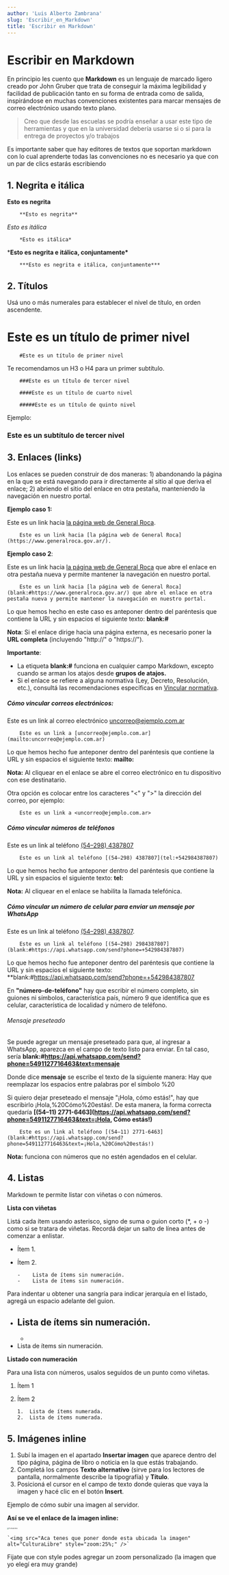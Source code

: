 ```yaml
---
author: 'Luis Alberto Zambrana'
slug: 'Escribir_en_Markdown'
title: 'Escribir en Markdown'
---
```


# Escribir en Markdown

En principio les cuento que **Markdown** es un lenguaje de marcado ligero creado por John Gruber que trata  de conseguir la máxima legibilidad y facilidad de publicación tanto en  su forma de entrada como de salida, inspirándose en muchas convenciones  existentes para marcar mensajes de correo electrónico usando texto plano.

> Creo que desde las escuelas se podría enseñar a usar este tipo de herramientas y que en la universidad debería usarse si o si para la entrega de proyectos y/o trabajos

Es importante saber que hay editores de textos que soportan markdown con lo cual aprenderte todas las convenciones no es necesario ya que con un par de clics estarás escribiendo

## 1. Negrita e itálica

**Esto es negrita**

```
    **Esto es negrita**
```

*Esto es itálica*

```
    *Esto es itálica*
```

***Esto es negrita e itálica, conjuntamente\***

```
    ***Esto es negrita e itálica, conjuntamente***
```

## 2. Títulos

Usá uno o más numerales para establecer el nivel de título, en orden ascendente.

# Este es un título de primer nivel

```
    #Este es un título de primer nivel
```

Te recomendamos un H3 o H4 para un primer subtítulo.

```
    ###Este es un título de tercer nivel

    ####Este es un título de cuarto nivel

    #####Este es un título de quinto nivel
```

Ejemplo:

### Este es un subtítulo de tercer nivel

## 3. Enlaces (links)

Los enlaces se pueden construir de dos maneras: 1) abandonando la página en la que se está navegando para ir directamente al sitio al que deriva el enlace; 2) abriendo el sitio del enlace en otra pestaña, manteniendo la navegación en nuestro portal.

**Ejemplo caso 1:**

Este es un link hacia [la página web de General Roca](https://www.generalroca.gov.ar/).

```
    Este es un link hacia [la página web de General Roca](https://www.generalroca.gov.ar/).
```



**Ejemplo caso 2**:

Este es un link hacia [la página web de General Roca](https://www.generalroca.gov.ar/) que abre el enlace en otra pestaña nueva y permite mantener la navegación en nuestro portal.

```
    Este es un link hacia [la página web de General Roca](blank:#https://www.generalroca.gov.ar/) que abre el enlace en otra pestaña nueva y permite mantener la navegación en nuestro portal.
```

Lo que hemos hecho en este caso es anteponer dentro del paréntesis que contiene la URL y sin espacios el siguiente texto: **blank:#**

**Nota**: Si el enlace dirige hacia una página externa, es necesario poner la **URL completa** (incluyendo "http://" o "https://").

**Importante**:

- La etiqueta **blank:#** funciona en cualquier campo Markdown, excepto cuando se arman los atajos desde **grupos de atajos.**
- Si el enlace se refiere a alguna normativa (Ley, Decreto, Resolución, etc.), consultá las recomendaciones específicas en [Vincular normativa](https://www.argentina.gob.ar/contenidosdigitales/disenio/normativa).

##### Cómo vincular correos electrónicos:

Este es un link al correo electrónico [uncorreo@ejemplo.com.ar](mailto:uncorreo@ejemplo.com.ar)

```
    Este es un link a [uncorreo@ejemplo.com.ar](mailto:uncorreo@ejemplo.com.ar)
```

Lo que hemos hecho fue anteponer dentro del paréntesis que contiene la URL y sin espacios el siguiente texto: **mailto:**

**Nota:** Al cliquear en el enlace se abre el correo electrónico en tu dispositivo con ese destinatario.

Otra opción es colocar entre los caracteres "<" y ">" la dirección del correo, por ejemplo:

```
    Este es un link a <uncorreo@ejemplo.com.ar>
```

##### Cómo vincular números de teléfonos

Este es un link al teléfono [(54–298) 4387807](tel:+542984387807)

```
    Este es un link al teléfono [(54–298) 4387807](tel:+542984387807)
```

Lo que hemos hecho fue anteponer dentro del paréntesis que contiene la URL y sin espacios el siguiente texto: **tel:**

**Nota:** Al cliquear en el enlace se habilita la llamada telefónica.

##### Cómo vincular un número de celular para enviar un mensaje por WhatsApp

Este es un link al teléfono [(54–298) 4387807](https://api.whatsapp.com/send?phone=+542984387807).

```
    Este es un link al teléfono [(54–298) 2984387807](blank:#https://api.whatsapp.com/send?phone=+542984387807)
```

Lo que hemos hecho fue anteponer dentro del paréntesis que contiene la URL y sin espacios el siguiente texto: **blank:#https://api.whatsapp.com/send?phone=+542984387807

En **"número-de-teléfono"** hay que escribir el número completo, sin guiones ni símbolos,  característica país, número 9 que identifica que es celular,  característica de localidad y número de teléfono.

###### Mensaje preseteado

Se puede agregar un mensaje preseteado para que, al ingresar a WhatsApp, aparezca en el  campo de texto listo para enviar. En tal caso, sería **blank:#https://api.whatsapp.com/send?phone=5491127716463&text=mensaje**

Donde dice **mensaje** se escribe el texto de la siguiente manera: Hay que reemplazar los espacios entre palabras por el símbolo %20

Si quiero dejar preseteado el mensaje "¡Hola, cómo estás!", hay que  escribirlo ¡Hola,%20Cómo%20estás!. De esta manera, la forma correcta  quedaría **[(54–11) 2771-6463](https://api.whatsapp.com/send?phone=5491127716463&text=¡Hola, Cómo estás!)**

```
    Este es un link al teléfono [(54–11) 2771-6463](blank:#https://api.whatsapp.com/send?phone=5491127716463&text=¡Hola,%20Cómo%20estás!)
```

**Nota:** funciona con números que no estén agendados en el celular.

## 4. Listas

Markdown te permite listar con viñetas o con números.

**Lista con viñetas**

Listá cada ítem usando asterisco, signo de suma o guion corto (*, + o -) como si se tratara de viñetas. Recordá dejar un salto de línea antes de  comenzar a enlistar.

- Ítem 1.

- Ítem 2.

  ```
  -    Lista de ítems sin numeración.
  -    Lista de ítems sin numeración.
  ```

Para indentar u obtener una sangría para indicar jerarquía en el listado, agregá un espacio adelante del guion.

- Lista de ítems sin numeración.
  - 
  - 
- Lista de ítems sin numeración.

**Listado con numeración**

Para una lista con números, usalos seguidos de un punto como viñetas.

1. Ítem 1

2. Ítem 2

   ```
   1.  Lista de ítems numerada.
   2.  Lista de ítems numerada.
   ```



## 5. Imágenes inline

1. Subí la imagen en el apartado **Insertar imagen** que aparece dentro del tipo página, página de libro o noticia en la que estás trabajando.
2. Completá los campos **Texto alternativo** (sirve para los lectores de pantalla, normalmente describe la tipografía) y **Título**.
3. Posicioná el cursor en el campo de texto donde quieras que vaya la imagen y hacé clic en el botón **Insert**.

Ejemplo de cómo subir una imagen al servidor.

**Así se ve el enlace de la imagen inline:**

<img src="C:\Users\luiz\Documents\MEGA\Tutoriales\Tutoriales\culturalibre.png" alt="CulturaLibre" style="zoom:25%;" />



```
`<img src="Aca tenes que poner donde esta ubicada la imagen" alt="CulturaLibre" style="zoom:25%;" />`
```

Fijate que con style podes agregar un zoom personalizado (la imagen que yo elegí era muy grande)
